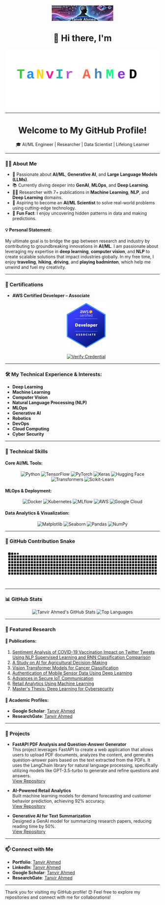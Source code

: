 <p align="center" style="height: 50px; overflow: hidden;">
  <img src="https://github.com/tanvircs/tanvircs/raw/main/banner.png" alt="Tanvir Ahmed GitHub Banner" style="height: 100%; object-fit: cover;">
</p>

<h1 align="center">👋 Hi there, I'm</h1>

<p align="center">
  <img src="https://github.com/tanvircs/tanvircs/raw/main/TanvirAhmed.svg" alt="Tanvir Ahmed Artistic Animated Name" />
</p>

---

<h1 align="center">Welcome to My GitHub Profile!</h1>

<p align="center">
  🎓 AI/ML Engineer | Researcher | Data Scientist | Lifelong Learner
</p>

---

### 👨‍💻 About Me
- 🧠 Passionate about **AI/ML**, **Generative AI**, and **Large Language Models (LLMs)**.
- 📚 Currently diving deeper into **GenAI**, **MLOps**, and **Deep Learning**.
- 🧑‍🔬 Researcher with 7+ publications in **Machine Learning**, **NLP**, and **Deep Learning** domains.
- 🎯 Aspiring to become an **AI/ML Scientist** to solve real-world problems using cutting-edge technology.
- 🌟 **Fun Fact**: I enjoy uncovering hidden patterns in data and making predictions.

#### 💡 Personal Statement:
My ultimate goal is to bridge the gap between research and industry by contributing to groundbreaking innovations in **AI/ML**. I am passionate about leveraging my expertise in **deep learning**, **computer vision**, and **NLP** to create scalable solutions that impact industries globally. In my free time, I enjoy **traveling**, **hiking**, **driving**, and **playing badminton**, which help me unwind and fuel my creativity.

---

### 🔖 Certifications
- **AWS Certified Developer – Associate**  
   <p align="center">
    <img src="https://github.com/tanvircs/tanvircs/raw/main/aws.png" alt="AWS Badge" width="150" />
  </p> 
  <p align="center">
    <a href="https://www.credly.com/badges/c291cf25-b292-4b8d-b83a-45af9322026b" target="_blank">
      <img src="https://img.shields.io/badge/Verify%20Credential-FF9900?style=for-the-badge&logo=amazon-aws&logoColor=white" alt="Verify Credential">
    </a>
  </p>

---

### 🛠️ My Technical Experience & Interests:
- **Deep Learning**
- **Machine Learning**
- **Computer Vision**
- **Natural Language Processing (NLP)**
- **MLOps**
- **Generative AI**
- **Robotics**
- **DevOps**
- **Cloud Computing**
- **Cyber Security**

---

### 🚀 Technical Skills

#### Core AI/ML Tools:
<div align="center">
  <img src="https://img.shields.io/badge/Python-3776AB?style=for-the-badge&logo=python&logoColor=white" alt="Python" />
  <img src="https://img.shields.io/badge/TensorFlow-FF6F00?style=for-the-badge&logo=tensorflow&logoColor=white" alt="TensorFlow" />
  <img src="https://img.shields.io/badge/PyTorch-EE4C2C?style=for-the-badge&logo=pytorch&logoColor=white" alt="PyTorch" />
  <img src="https://img.shields.io/badge/Keras-D00000?style=for-the-badge&logo=keras&logoColor=white" alt="Keras" />
  <img src="https://img.shields.io/badge/Hugging--Face-FFB800?style=for-the-badge&logo=huggingface&logoColor=white" alt="Hugging Face" />
  <img src="https://img.shields.io/badge/Transformers-F4A261?style=for-the-badge&logo=huggingface&logoColor=white" alt="Transformers" />
  <img src="https://img.shields.io/badge/Scikit--Learn-F7931E?style=for-the-badge&logo=scikit-learn&logoColor=white" alt="Scikit-Learn" />
</div>

#### MLOps & Deployment:
<div align="center">
  <img src="https://img.shields.io/badge/Docker-2496ED?style=for-the-badge&logo=docker&logoColor=white" alt="Docker" />
  <img src="https://img.shields.io/badge/Kubernetes-326CE5?style=for-the-badge&logo=kubernetes&logoColor=white" alt="Kubernetes" />
  <img src="https://img.shields.io/badge/MLflow-0194E2?style=for-the-badge&logo=mlflow&logoColor=white" alt="MLflow" />
  <img src="https://img.shields.io/badge/AWS-FF9900?style=for-the-badge&logo=amazon-aws&logoColor=white" alt="AWS" />
  <img src="https://img.shields.io/badge/Google%20Cloud-4285F4?style=for-the-badge&logo=google-cloud&logoColor=white" alt="Google Cloud" />
</div>

#### Data Analytics & Visualization:
<div align="center">
  <img src="https://img.shields.io/badge/Matplotlib-11557C?style=for-the-badge&logoColor=white" alt="Matplotlib" />
  <img src="https://img.shields.io/badge/Seaborn-3793EF?style=for-the-badge&logoColor=white" alt="Seaborn" />
  <img src="https://img.shields.io/badge/Pandas-150458?style=for-the-badge&logo=pandas&logoColor=white" alt="Pandas" />
  <img src="https://img.shields.io/badge/NumPy-013243?style=for-the-badge&logo=numpy&logoColor=white" alt="NumPy" />
</div>

---

### 🐍 GitHub Contribution Snake

<picture>
  <source media="(prefers-color-scheme: dark)" srcset="https://raw.githubusercontent.com/tanvircs/tanvircs/output/github-snake-dark.svg" />
  <source media="(prefers-color-scheme: light)" srcset="https://raw.githubusercontent.com/tanvircs/tanvircs/output/github-snake.svg" />
  <img alt="github-snake" src="https://raw.githubusercontent.com/tanvircs/tanvircs/output/github-snake.svg" />
</picture>

---

### 📊 GitHub Stats

<p align="center">
  <img src="https://github-readme-stats.vercel.app/api?username=tanvircs&show_icons=true&theme=dracula" alt="Tanvir Ahmed's GitHub Stats" />
  <img src="https://github-readme-stats.vercel.app/api/top-langs/?username=tanvircs&layout=compact&theme=dracula" alt="Top Languages" />
</p>

---

### 📂 Featured Research

#### 📜 Publications:
1. [Sentiment Analysis of COVID-19 Vaccination Impact on Twitter Tweets Using NLP Supervised Learning and RNN Classification Comparison](https://ieeexplore.ieee.org/abstract/document/10609886)  
2. [A Study on AI for Agricultural Decision-Making](https://ieeexplore.ieee.org/abstract/document/10609927)  
3. [Vision Transformer Models for Cancer Classification](https://ieeexplore.ieee.org/abstract/document/10609953)  
4. [Authentication of Mobile Sensor Data Using Deep Learning](https://ieeexplore.ieee.org/abstract/document/10609925)  
5. [Advances in Secure IoT Communication](https://link.springer.com/chapter/10.1007/978-981-97-6106-7_15)  
6. [Retail Analytics Using Machine Learning](https://ieeexplore.ieee.org/abstract/document/10459734)  
7. [Master's Thesis: Deep Learning for Cybersecurity](https://www.proquest.com/openview/b01df5dde9b28eeefad90b6ba4b75bab/1?pq-origsite=gscholar&cbl=18750&diss=y)

#### 🔗 Academic Profiles:
- **Google Scholar**: [Tanvir Ahmed](https://scholar.google.com/citations?user=H-mZQuEAAAAJ&hl=en&oi=ao)  
- **ResearchGate**: [Tanvir Ahmed](https://www.researchgate.net/profile/Tanvir_Ahmed106)

---

### 🌟 Projects

- **FastAPI PDF Analysis and Question-Answer Generator**  
  This project leverages FastAPI to create a web application that allows users to upload PDF documents, analyzes the content, and generates question-answer pairs based on the text extracted from the PDFs. It uses the LangChain library for natural language processing, specifically utilizing models like GPT-3.5-turbo to generate and refine questions and answers.  
  [View Repository](https://github.com/tanvircs/Gen-AI-Mastery-Projects/tree/main/Langchain-Projects/Interview-Question-Answer-Bot)

- **AI-Powered Retail Analytics**  
  Built machine learning models for demand forecasting and customer behavior prediction, achieving 92% accuracy.  
  [View Repository](#)

- **Generative AI for Text Summarization**  
  Designed a GenAI model for summarizing research papers, reducing reading time by 50%.  
  [View Repository](#)

---

### 📫 Connect with Me
- **Portfolio**: [Tanvir Ahmed](https://t-ahmed.com/)  
- **LinkedIn**: [Tanvir Ahmed](https://www.linkedin.com/in/badhon-007v1/)  
- **Google Scholar**: [Tanvir Ahmed](https://scholar.google.com/citations?user=H-mZQuEAAAAJ&hl=en&oi=ao)  
- **ResearchGate**: [Tanvir Ahmed](https://www.researchgate.net/profile/Tanvir_Ahmed106)  

---

Thank you for visiting my GitHub profile! 😊 Feel free to explore my repositories and connect with me for collaborations!
